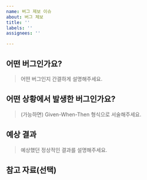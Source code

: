 ```yaml
---
name: 버그 제보 이슈
about: 버그 제보
title: ''
labels: ''
assignees: ''

---
```


## 어떤 버그인가요?
> 어떤 버그인지 간결하게 설명해주세요.

## 어떤 상황에서 발생한 버그인가요?
> (가능하면) Given-When-Then 형식으로 서술해주세요.

## 예상 결과
> 예상했던 정상적인 결과를 설명해주세요.

## 참고 자료(선택)

